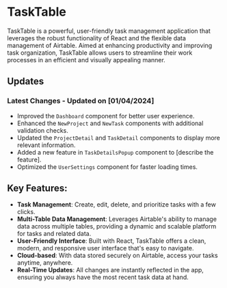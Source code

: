 # TaskTable

TaskTable is a powerful, user-friendly task management application that leverages the robust functionality of React and the flexible data management of Airtable. Aimed at enhancing productivity and improving task organization, TaskTable allows users to streamline their work processes in an efficient and visually appealing manner.

## Updates

### Latest Changes - Updated on [01/04/2024]

- Improved the `Dashboard` component for better user experience.
- Enhanced the `NewProject` and `NewTask` components with additional validation checks.
- Updated the `ProjectDetail` and `TaskDetail` components to display more relevant information.
- Added a new feature in `TaskDetailsPopup` component to [describe the feature].
- Optimized the `UserSettings` component for faster loading times.

## Key Features:

- **Task Management**: Create, edit, delete, and prioritize tasks with a few clicks.
- **Multi-Table Data Management**: Leverages Airtable's ability to manage data across multiple tables, providing a dynamic and scalable platform for tasks and related data.
- **User-Friendly Interface**: Built with React, TaskTable offers a clean, modern, and responsive user interface that's easy to navigate.
- **Cloud-based**: With data stored securely on Airtable, access your tasks anytime, anywhere.
- **Real-Time Updates**: All changes are instantly reflected in the app, ensuring you always have the most recent task data at hand.

